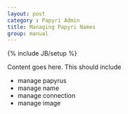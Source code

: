 ```yaml
---
layout: post
category : Papyri Admin
title: Managing Papyri Names
group: manual
---
```

{% include JB/setup %}

Content goes here. This should include
* manage papyrus
* manage name
* manage connection
* manage image
